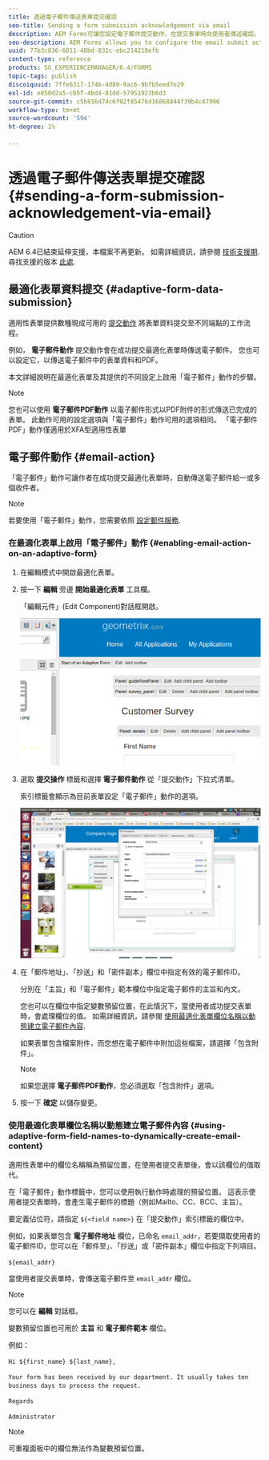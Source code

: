 ```yaml
---
title: 透過電子郵件傳送表單提交確認
seo-title: Sending a form submission acknowledgement via email
description: AEM Forms可讓您設定電子郵件提交動作，在提交表單時向使用者傳送確認。
seo-description: AEM Forms allows you to configure the email submit action that sends an acknowledgement to a user on submitting the form.
uuid: 77b3c836-6011-48bd-831c-ebc214218efb
content-type: reference
products: SG_EXPERIENCEMANAGER/6.4/FORMS
topic-tags: publish
discoiquuid: 7ffe6317-174b-4d80-9ac6-9bfb5eed7e29
exl-id: e850d2a5-cb5f-4bd4-81dd-57951923b6d3
source-git-commit: c5b816d74c6f02f85476d16868844f39b4c47996
workflow-type: tm+mt
source-wordcount: '594'
ht-degree: 1%

---
```


# 透過電子郵件傳送表單提交確認 {#sending-a-form-submission-acknowledgement-via-email}

>[!CAUTION]
>
>AEM 6.4已結束延伸支援，本檔案不再更新。 如需詳細資訊，請參閱 [技術支援期](https://helpx.adobe.com//tw/support/programs/eol-matrix.html). 尋找支援的版本 [此處](https://experienceleague.adobe.com/docs/).

## 最適化表單資料提交 {#adaptive-form-data-submission}

適用性表單提供數種現成可用的 [提交動作](/help/forms/using/configuring-submit-actions.md) 將表單資料提交至不同端點的工作流程。

例如， **電子郵件動作** 提交動作會在成功提交最適化表單時傳送電子郵件。 您也可以設定它，以傳送電子郵件中的表單資料和PDF。

本文詳細說明在最適化表單及其提供的不同設定上啟用「電子郵件」動作的步驟。

>[!NOTE]
>
>您也可以使用 **電子郵件PDF動作** 以電子郵件形式以PDF附件的形式傳送已完成的表單。 此動作可用的設定選項與「電子郵件」動作可用的選項相同。 「電子郵件PDF」動作僅適用於XFA型適用性表單

## 電子郵件動作 {#email-action}

「電子郵件」動作可讓作者在成功提交最適化表單時，自動傳送電子郵件給一或多個收件者。

>[!NOTE]
>
>若要使用「電子郵件」動作，您需要依照 [設定郵件服務](/help/sites-administering/notification.md#configuring-the-mail-service).

### 在最適化表單上啟用「電子郵件」動作 {#enabling-email-action-on-an-adaptive-form}

1. 在編輯模式中開啟最適化表單。

1. 按一下 **編輯** 旁邊 **開始最適化表單** 工具欄。

   「編輯元件」(Edit Component)對話框開啟。

   ![編輯最適化表單的元件對話方塊](assets/start_of_adp_form.png)

1. 選取 **提交操作** 標籤和選擇 **電子郵件動作** 從「提交動作」下拉式清單。

   索引標籤會顯示為目前表單設定「電子郵件」動作的選項。

   ![提交操作標籤](assets/dialog.png)

1. 在「郵件地址」、「抄送」和「密件副本」欄位中指定有效的電子郵件ID。

   分別在「主旨」和「電子郵件」範本欄位中指定電子郵件的主旨和內文。

   您也可以在欄位中指定變數預留位置，在此情況下，當使用者成功提交表單時，會處理欄位的值。 如需詳細資訊，請參閱 [使用最適化表單欄位名稱以動態建立電子郵件內容](/help/forms/using/form-submission-receipt-via-email.md#p-using-adaptive-form-field-names-to-dynamically-create-email-content-p).

   如果表單包含檔案附件，而您想在電子郵件中附加這些檔案，請選擇「包含附件」。

   >[!NOTE]
   >
   >如果您選擇 **電子郵件PDF動作**，您必須選取「包含附件」選項。

1. 按一下 **確定** 以儲存變更。

### 使用最適化表單欄位名稱以動態建立電子郵件內容 {#using-adaptive-form-field-names-to-dynamically-create-email-content}

適用性表單中的欄位名稱稱為預留位置，在使用者提交表單後，會以該欄位的值取代。

在「電子郵件」動作標籤中，您可以使用執行動作時處理的預留位置。 這表示使用者提交表單時，會產生電子郵件的標題（例如Mailto、CC、BCC、主旨）。

要定義佔位符，請指定 `${<field name>}` 在「提交動作」索引標籤的欄位中。

例如，如果表單包含 **電子郵件地址** 欄位，已命名 `email_addr`，若要擷取使用者的電子郵件ID，您可以在「郵件至」、「抄送」或「密件副本」欄位中指定下列項目。

`${email_addr}`

當使用者提交表單時，會傳送電子郵件至 `email_addr` 欄位。

>[!NOTE]
>
>您可以在 **編輯** 對話框。

變數預留位置也可用於 **主旨** 和 **電子郵件範本** 欄位。

例如：

`Hi ${first_name} ${last_name},`

`Your form has been received by our department. It usually takes ten business days to process the request.`

`Regards`

`Administrator`

>[!NOTE]
>
>可重複面板中的欄位無法作為變數預留位置。

